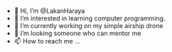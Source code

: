 - 👋 Hi, I’m @LakanHaraya
- 👀 I’m interested in learning computer programming.
- 🌱 I’m currently working on my simple airship drone
- 💞️ I’m looking someone who can mentor me 
- 📫 How to reach me ... 

<!---
LakanHaraya/LakanHaraya is a ✨ special ✨ repository because its `README.md` (this file) appears on your GitHub profile.
You can click the Preview link to take a look at your changes.
--->
